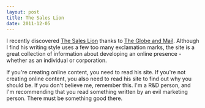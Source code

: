 ```yaml
---
layout: post
title: The Sales Lion
date: 2011-12-05
---
```


I recently discovered [The Sales Lion](http://www.thesaleslion.com) thanks to [The Globe and Mail](http://www.theglobeandmail.com/report-on-business/small-business/sb-marketing/sales/how-to-come-up-with-100-ideas-to-create-content/article2239490/). Although I find his writing style uses a few too many exclamation marks, the site is a great collection of information about developing an online presence - whether as an individual or corporation.

If you're creating online content, you need to read his site. If you're not creating online content, you also need to read his site to find out why you should be. If you don't believe me, remember this. I'm a R&D person, and I'm recommending that you read something written by an evil marketing person. There must be something good there.